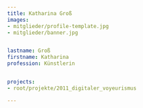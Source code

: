 ```yaml
---
title: Katharina Groß
images:
- mitglieder/profile-template.jpg
- mitglieder/banner.jpg


lastname: Groß
firstname: Katharina
profession: Künstlerin


projects:
- root/projekte/2011_digitaler_voyeurismus

---
```


